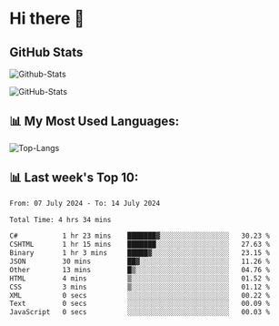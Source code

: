 # Hi there 👋

## GitHub Stats
![Github-Stats](https://github-readme-stats-sigma-five.vercel.app/api?username=ltorson&show_icons=true&theme=radical&count_private=true)

![GitHub-Stats](https://github-readme-stats.vercel.app/api/wakatime?username=LeeTorson&theme=synthwave&size_weight=0.5&count_weight=0.5&title_color=36F9F6&langs_count=10&count_private=true)

## 📊 My Most Used Languages:
![Top-Langs](https://github-readme-stats-sigma-five.vercel.app/api/top-langs/?username=LTorson&layout=compact&langs_count=10)


## 📊 Last week's Top 10:
<!--START_SECTION:waka-->

```txt
From: 07 July 2024 - To: 14 July 2024

Total Time: 4 hrs 34 mins

C#           1 hr 23 mins    ███████▓░░░░░░░░░░░░░░░░░   30.23 %
CSHTML       1 hr 15 mins    ███████░░░░░░░░░░░░░░░░░░   27.63 %
Binary       1 hr 3 mins     █████▓░░░░░░░░░░░░░░░░░░░   23.15 %
JSON         30 mins         ██▓░░░░░░░░░░░░░░░░░░░░░░   11.26 %
Other        13 mins         █▒░░░░░░░░░░░░░░░░░░░░░░░   04.76 %
HTML         4 mins          ▒░░░░░░░░░░░░░░░░░░░░░░░░   01.52 %
CSS          3 mins          ▒░░░░░░░░░░░░░░░░░░░░░░░░   01.12 %
XML          0 secs          ░░░░░░░░░░░░░░░░░░░░░░░░░   00.22 %
Text         0 secs          ░░░░░░░░░░░░░░░░░░░░░░░░░   00.09 %
JavaScript   0 secs          ░░░░░░░░░░░░░░░░░░░░░░░░░   00.03 %
```

<!--END_SECTION:waka-->
